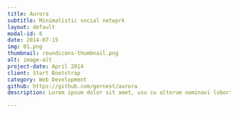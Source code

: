 ```yaml
---
title: Aurora
subtitle: Minimalistic social netwprk
layout: default
modal-id: 6
date: 2014-07-15
img: 01.png
thumbnail: roundicons-thumbnail.png
alt: image-alt
project-date: April 2014
client: Start Bootstrap
category: Web Development
github: https://github.com/gernest/aurora
description: Lorem ipsum dolor sit amet, usu cu alterum nominavi lobortis. At duo novum diceret. Tantas apeirian vix et, usu sanctus postulant inciderint ut, populo diceret necessitatibus in vim. Cu eum dicam feugiat noluisse.

---
```

